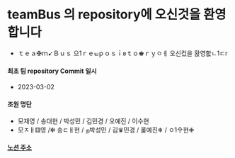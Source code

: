 # teamBus 의 repository에 오신것을 환영합니다
- ｔｅａ✠ｍ➹Ｂｕｓ 으1ｒｅயｐｏｓｉʚｔｏ♚ｒｙㅇㅔ 오신컸을 홙영핪ㄴ1ㄷr

#### 최초 팀 repository Commit 일시
- 2023-03-02

#### 조원 명단
- 모재영 / 송대현 / 박성민 / 김민경 / 오예진 / 이수현
- 모ㅈㅐ⚅영 /✻ 송ㄷㅐ현 / ற박성민 / 김♛민경 / 옱예진❄ / ㅇ1㐃현✙


#### [노션 주소](https://mo-cord.notion.site/Recruit-platform-ERP-focus-on-HR-1b32af6f9489435bb3f10b81aff61843)






